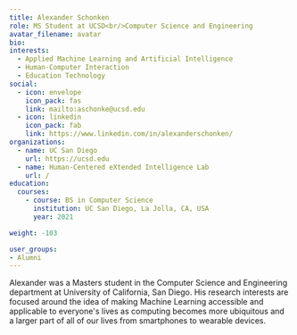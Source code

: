 ```yaml
---
title: Alexander Schonken
role: MS Student at UCSD<br/>Computer Science and Engineering 
avatar_filename: avatar
bio:
interests:
  - Applied Machine Learning and Artificial Intelligence
  - Human-Computer Interaction
  - Education Technology
social:
  - icon: envelope
    icon_pack: fas
    link: mailto:aschonke@ucsd.edu
  - icon: linkedin
    icon_pack: fab
    link: https://www.linkedin.com/in/alexanderschonken/
organizations:
  - name: UC San Diego
    url: https://ucsd.edu
  - name: Human-Centered eXtended Intelligence Lab
    url: /
education:
  courses:
    - course: BS in Computer Science
      institution: UC San Diego, La Jolla, CA, USA
      year: 2021

weight: -103

user_groups:
- Alumni
---
```

Alexander was a Masters student in the Computer Science and Engineering department at University of California, San Diego. His research interests are focused around the idea of making Machine Learning accessible and applicable to everyone's lives as computing becomes more ubiquitous and a larger part of all of our lives from smartphones to wearable devices. 
